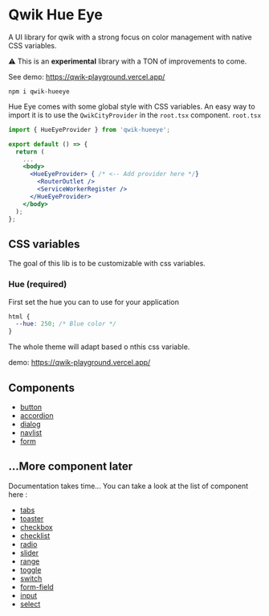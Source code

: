# Qwik Hue Eye

A UI library for qwik with a strong focus on color management with native CSS variables.

⚠️ This is an **experimental** library with a TON of improvements to come.

See demo: https://qwik-playground.vercel.app/ 

```
npm i qwik-hueeye
```

Hue Eye comes with some global style with CSS variables. An easy way to import it is to use the `QwikCityProvider` in the `root.tsx` component.
`root.tsx`
```jsx
import { HueEyeProvider } from 'qwik-hueeye';

export default () => {
  return (
    ...
    <body>
      <HueEyeProvider> { /* <-- Add provider here */}
        <RouterOutlet />
        <ServiceWorkerRegister />
      </HueEyeProvider>
    </body>
  );
};
```

## CSS variables
The goal of this lib is to be customizable with css variables.

### Hue (required)
First set the hue you can to use for your application
```css
html {
  --hue: 250; /* Blue color */
}
```
The whole theme will adapt based o nthis css variable.

demo: https://qwik-playground.vercel.app/ 

## Components

- [button](src/components/button)
- [accordion](src/components/accordion)
- [dialog](src/components/dialog)
- [navlist](src/components/navlist)
- [form](src/components/form)


## ...More component later
Documentation takes time...
You can take a look at the list of component here : 
- [tabs](src/components/tabs/tabs.tsx)
- [toaster](src/components/toaster/toaster.tsx)
- [checkbox](src/components/form/checkbox/checkbox.tsx)
- [checklist](src/components/form/checkbox/checkgroup.tsx)
- [radio](src/components/form/radio/radio.tsx)
- [slider](src/components/form/slider/slider.tsx)
- [range](src/components/form/slider/range.tsx)
- [toggle](src/components/form/toggle/toggle.tsx)
- [switch](src/components/form/switch/switch.tsx)
- [form-field](src/components/form/form-field/form-field.tsx)
- [input](src/components/form/input/input.tsx)
- [select](src/components/form/select/select.tsx)
